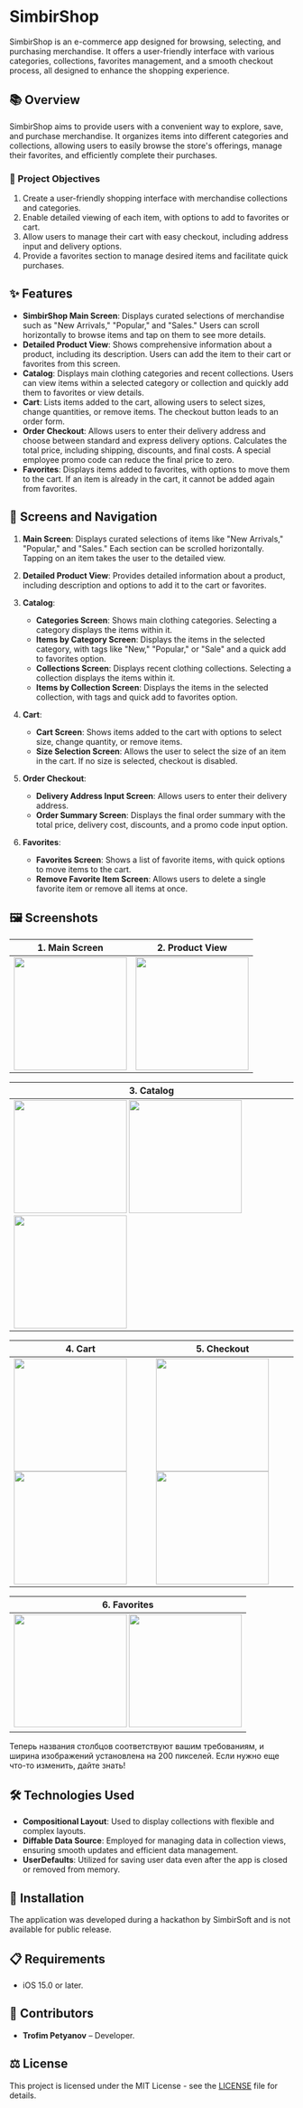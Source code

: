 # SimbirShop

SimbirShop is an e-commerce app designed for browsing, selecting, and purchasing merchandise. It offers a user-friendly interface with various categories, collections, favorites management, and a smooth checkout process, all designed to enhance the shopping experience.

## 📚 Overview

SimbirShop aims to provide users with a convenient way to explore, save, and purchase merchandise. It organizes items into different categories and collections, allowing users to easily browse the store's offerings, manage their favorites, and efficiently complete their purchases.

### 🎯 Project Objectives

1. Create a user-friendly shopping interface with merchandise collections and categories.
2. Enable detailed viewing of each item, with options to add to favorites or cart.
3. Allow users to manage their cart with easy checkout, including address input and delivery options.
4. Provide a favorites section to manage desired items and facilitate quick purchases.

## ✨ Features

- **SimbirShop Main Screen**: Displays curated selections of merchandise such as "New Arrivals," "Popular," and "Sales." Users can scroll horizontally to browse items and tap on them to see more details.
- **Detailed Product View**: Shows comprehensive information about a product, including its description. Users can add the item to their cart or favorites from this screen.
- **Catalog**: Displays main clothing categories and recent collections. Users can view items within a selected category or collection and quickly add them to favorites or view details.
- **Cart**: Lists items added to the cart, allowing users to select sizes, change quantities, or remove items. The checkout button leads to an order form.
- **Order Checkout**: Allows users to enter their delivery address and choose between standard and express delivery options. Calculates the total price, including shipping, discounts, and final costs. A special employee promo code can reduce the final price to zero.
- **Favorites**: Displays items added to favorites, with options to move them to the cart. If an item is already in the cart, it cannot be added again from favorites.

## 📱 Screens and Navigation

1. **Main Screen**: Displays curated selections of items like "New Arrivals," "Popular," and "Sales." Each section can be scrolled horizontally. Tapping on an item takes the user to the detailed view.

2. **Detailed Product View**: Provides detailed information about a product, including description and options to add it to the cart or favorites.

3. **Catalog**:
   - **Categories Screen**: Shows main clothing categories. Selecting a category displays the items within it.
   - **Items by Category Screen**: Displays the items in the selected category, with tags like "New," "Popular," or "Sale" and a quick add to favorites option.
   - **Collections Screen**: Displays recent clothing collections. Selecting a collection displays the items within it.
   - **Items by Collection Screen**: Displays the items in the selected collection, with tags and quick add to favorites option.

4. **Cart**:
   - **Cart Screen**: Shows items added to the cart with options to select size, change quantity, or remove items.
   - **Size Selection Screen**: Allows the user to select the size of an item in the cart. If no size is selected, checkout is disabled.

5. **Order Checkout**:
   - **Delivery Address Input Screen**: Allows users to enter their delivery address.
   - **Order Summary Screen**: Displays the final order summary with the total price, delivery cost, discounts, and a promo code input option.

6. **Favorites**:
   - **Favorites Screen**: Shows a list of favorite items, with quick options to move items to the cart.
   - **Remove Favorite Item Screen**: Allows users to delete a single favorite item or remove all items at once.

## 🖼️ Screenshots

| 1. Main Screen                                                                                                     | 2. Product View                                                                                       |
|----------------------------------------------------------------------------------------------------------------|----------------------------------------------------------------------------------------------------|
| <img src="https://drive.google.com/uc?export=view&id=1ATCo-gG6kvacxJ3FGWxLy5Zr67l6WQgg" width="200" />  | <img src="https://drive.google.com/uc?export=view&id=1GsvoEuNJQt8oJ7uGui7uxeTB42vl00Et" width="200" /> | 

| 3. Catalog                                                                                                                                                                           |
|-------------------------------------------------------------------------------------------------------------------------------------------------------------------------------------------------------------------------------------------------------------------------------------|
| <img src="https://drive.google.com/uc?export=view&id=1B2bIyVHdoxAQ4eZo1YfG9P-qEX9LDbMU" width="200" />  <img src="https://drive.google.com/uc?export=view&id=1v9B6tgQFI32WZ_V9nN9icJlvnADvq76X" width="200" />  <img src="https://drive.google.com/uc?export=view&id=1bhNfoVtVAJy7WZipDfA4TG7eodFAgJ5A" width="200" />  |

| 4. Cart                                                                                                   | 5. Checkout                                                                                                                                                                        |
|--------------------------------------------------------------------------------------------------------|------------------------------------------------------------------------------------------------------------------------------------------------------------------------------------------------|
| <img src="https://drive.google.com/uc?export=view&id=1QQ4XUvd-qawgg9KkeL0Bu2A54I4blSmV" width="200" /> <img src="https://drive.google.com/uc?export=view&id=1haS4MgQW5-MtZLogdeZu3cV1mjNnXpTj" width="200" /> | <img src="https://drive.google.com/uc?export=view&id=1cmgiYLuBUQH529WO7sDvJfNJCYJcoJle" width="200" /> <img src="https://drive.google.com/uc?export=view&id=1e4EsAzzwc6iqPa3dXF5G7DoxEU66MpiK" width="200" /> |


| 6. Favorites                                                                                             
|------------------------------------------------------------------------------------------------------------------------------------------------------------------------------------------------------------------|
| <img src="https://drive.google.com/uc?export=view&id=1Z9HYPxG_t9IpCd44_auDhYBCahVCtbNx" width="200" />  <img src="https://drive.google.com/uc?export=view&id=1YcLOCXDYFaWtYKlQaSPmgS_nLDu8hMEX" width="200" /> |

Теперь названия столбцов соответствуют вашим требованиям, и ширина изображений установлена на 200 пикселей. Если нужно еще что-то изменить, дайте знать!

## 🛠️ Technologies Used 

- **Compositional Layout**: Used to display collections with flexible and complex layouts.
- **Diffable Data Source**: Employed for managing data in collection views, ensuring smooth updates and efficient data management.
- **UserDefaults**: Utilized for saving user data even after the app is closed or removed from memory.

## 🚀 Installation 

The application was developed during a hackathon by SimbirSoft and is not available for public release.

## 📋 Requirements 

- iOS 15.0 or later.

## 👥 Contributors 

- **Trofim Petyanov** – Developer.

## ⚖️ License 

This project is licensed under the MIT License - see the [LICENSE](LICENSE) file for details.

